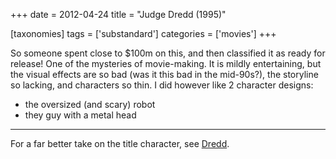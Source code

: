 +++
date = 2012-04-24
title = "Judge Dredd (1995)"

[taxonomies]
tags = ['substandard']
categories = ['movies']
+++

So someone spent close to $100m on this, and then classified it as
ready for release! One of the mysteries of movie-making. It is mildly
entertaining, but the visual effects are so bad (was it this bad in the
mid-90s?), the storyline so lacking, and characters so thin. I did
however like 2 character designs:

-   the oversized (and scary) robot
-   they guy with a metal head

---

For a far better take on the title character, see [Dredd].

  [Dredd]: http://tshepang.net/dredd-2012
